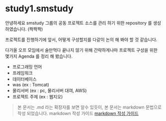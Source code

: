 # study1.smstudy
안녕하세요 smstudy 그룹의 공동 프로젝트 소스를 관리 하기 위한 repository 를 생성 하였습니다. (짝짝짝)

프로젝트를 진행하기에 앞서, 어떻게 구성할지를 다같이 논의 해 봐야 할 것 같습니다.

다가올 오프 모임에서 술만먹다 끝나지 않기 위해 간략하게나마 프로젝트 구성을 위한 몇가지 Agenda 를 정리 해 봤습니다.

* 프로그래밍 언어
* 프레임워크 
* 데이터베이스
* was (ex : Tomcat)
* 물리서버 (ex : pc, 물리서버 대여, AWS)
* 프로젝트 주제 (ex : 웹지오)


>본 문서는 .md 라는 확장자를 보면 알수 있듯이, 본 문서는 markdown 문법으로 작성 되었습니다. 
>markdown 작성 가이드 [markdown 작성 가이드](http://scriptogr.am/myevan/post/markdown-syntax-guide-for-scriptogram)
